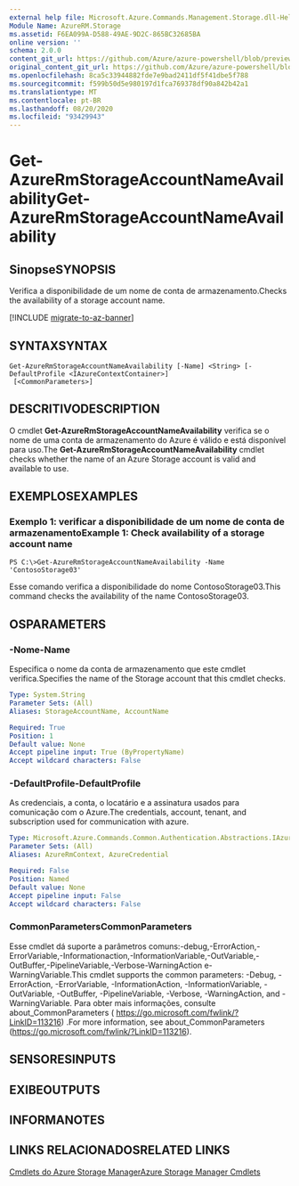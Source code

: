 ```yaml
---
external help file: Microsoft.Azure.Commands.Management.Storage.dll-Help.xml
Module Name: AzureRM.Storage
ms.assetid: F6EA099A-D588-49AE-9D2C-865BC32685BA
online version: ''
schema: 2.0.0
content_git_url: https://github.com/Azure/azure-powershell/blob/preview/src/ResourceManager/Storage/Stack/Commands.Management.Storage/help/Get-AzureRmStorageAccountNameAvailability.md
original_content_git_url: https://github.com/Azure/azure-powershell/blob/preview/src/ResourceManager/Storage/Stack/Commands.Management.Storage/help/Get-AzureRmStorageAccountNameAvailability.md
ms.openlocfilehash: 8ca5c33944882fde7e9bad2411df5f41dbe5f788
ms.sourcegitcommit: f599b50d5e980197d1fca769378df90a842b42a1
ms.translationtype: MT
ms.contentlocale: pt-BR
ms.lasthandoff: 08/20/2020
ms.locfileid: "93429943"
---
```

# <span data-ttu-id="f10b0-101">Get-AzureRmStorageAccountNameAvailability</span><span class="sxs-lookup"><span data-stu-id="f10b0-101">Get-AzureRmStorageAccountNameAvailability</span></span>

## <span data-ttu-id="f10b0-102">Sinopse</span><span class="sxs-lookup"><span data-stu-id="f10b0-102">SYNOPSIS</span></span>
<span data-ttu-id="f10b0-103">Verifica a disponibilidade de um nome de conta de armazenamento.</span><span class="sxs-lookup"><span data-stu-id="f10b0-103">Checks the availability of a storage account name.</span></span>

[!INCLUDE [migrate-to-az-banner](../../includes/migrate-to-az-banner.md)]

## <span data-ttu-id="f10b0-104">SYNTAX</span><span class="sxs-lookup"><span data-stu-id="f10b0-104">SYNTAX</span></span>

```
Get-AzureRmStorageAccountNameAvailability [-Name] <String> [-DefaultProfile <IAzureContextContainer>]
 [<CommonParameters>]
```

## <span data-ttu-id="f10b0-105">DESCRITIVO</span><span class="sxs-lookup"><span data-stu-id="f10b0-105">DESCRIPTION</span></span>
<span data-ttu-id="f10b0-106">O cmdlet **Get-AzureRmStorageAccountNameAvailability** verifica se o nome de uma conta de armazenamento do Azure é válido e está disponível para uso.</span><span class="sxs-lookup"><span data-stu-id="f10b0-106">The **Get-AzureRmStorageAccountNameAvailability** cmdlet checks whether the name of an Azure Storage account is valid and available to use.</span></span>

## <span data-ttu-id="f10b0-107">EXEMPLOS</span><span class="sxs-lookup"><span data-stu-id="f10b0-107">EXAMPLES</span></span>

### <span data-ttu-id="f10b0-108">Exemplo 1: verificar a disponibilidade de um nome de conta de armazenamento</span><span class="sxs-lookup"><span data-stu-id="f10b0-108">Example 1: Check availability of a storage account name</span></span>
```
PS C:\>Get-AzureRmStorageAccountNameAvailability -Name 'ContosoStorage03'
```

<span data-ttu-id="f10b0-109">Esse comando verifica a disponibilidade do nome ContosoStorage03.</span><span class="sxs-lookup"><span data-stu-id="f10b0-109">This command checks the availability of the name ContosoStorage03.</span></span>

## <span data-ttu-id="f10b0-110">OS</span><span class="sxs-lookup"><span data-stu-id="f10b0-110">PARAMETERS</span></span>

### <span data-ttu-id="f10b0-111">-Nome</span><span class="sxs-lookup"><span data-stu-id="f10b0-111">-Name</span></span>
<span data-ttu-id="f10b0-112">Especifica o nome da conta de armazenamento que este cmdlet verifica.</span><span class="sxs-lookup"><span data-stu-id="f10b0-112">Specifies the name of the Storage account that this cmdlet checks.</span></span>

```yaml
Type: System.String
Parameter Sets: (All)
Aliases: StorageAccountName, AccountName

Required: True
Position: 1
Default value: None
Accept pipeline input: True (ByPropertyName)
Accept wildcard characters: False
```

### <span data-ttu-id="f10b0-113">-DefaultProfile</span><span class="sxs-lookup"><span data-stu-id="f10b0-113">-DefaultProfile</span></span>
<span data-ttu-id="f10b0-114">As credenciais, a conta, o locatário e a assinatura usados para comunicação com o Azure.</span><span class="sxs-lookup"><span data-stu-id="f10b0-114">The credentials, account, tenant, and subscription used for communication with azure.</span></span>

```yaml
Type: Microsoft.Azure.Commands.Common.Authentication.Abstractions.IAzureContextContainer
Parameter Sets: (All)
Aliases: AzureRmContext, AzureCredential

Required: False
Position: Named
Default value: None
Accept pipeline input: False
Accept wildcard characters: False
```

### <span data-ttu-id="f10b0-115">CommonParameters</span><span class="sxs-lookup"><span data-stu-id="f10b0-115">CommonParameters</span></span>
<span data-ttu-id="f10b0-116">Esse cmdlet dá suporte a parâmetros comuns:-debug,-ErrorAction,-ErrorVariable,-Informationaction,-InformationVariable,-OutVariable,-OutBuffer,-PipelineVariable,-Verbose-WarningAction e-WarningVariable.</span><span class="sxs-lookup"><span data-stu-id="f10b0-116">This cmdlet supports the common parameters: -Debug, -ErrorAction, -ErrorVariable, -InformationAction, -InformationVariable, -OutVariable, -OutBuffer, -PipelineVariable, -Verbose, -WarningAction, and -WarningVariable.</span></span> <span data-ttu-id="f10b0-117">Para obter mais informações, consulte about_CommonParameters ( https://go.microsoft.com/fwlink/?LinkID=113216) .</span><span class="sxs-lookup"><span data-stu-id="f10b0-117">For more information, see about_CommonParameters (https://go.microsoft.com/fwlink/?LinkID=113216).</span></span>

## <span data-ttu-id="f10b0-118">SENSORES</span><span class="sxs-lookup"><span data-stu-id="f10b0-118">INPUTS</span></span>

## <span data-ttu-id="f10b0-119">EXIBE</span><span class="sxs-lookup"><span data-stu-id="f10b0-119">OUTPUTS</span></span>

## <span data-ttu-id="f10b0-120">INFORMA</span><span class="sxs-lookup"><span data-stu-id="f10b0-120">NOTES</span></span>

## <span data-ttu-id="f10b0-121">LINKS RELACIONADOS</span><span class="sxs-lookup"><span data-stu-id="f10b0-121">RELATED LINKS</span></span>

[<span data-ttu-id="f10b0-122">Cmdlets do Azure Storage Manager</span><span class="sxs-lookup"><span data-stu-id="f10b0-122">Azure Storage Manager Cmdlets</span></span>](./AzureRM.Storage.md)


